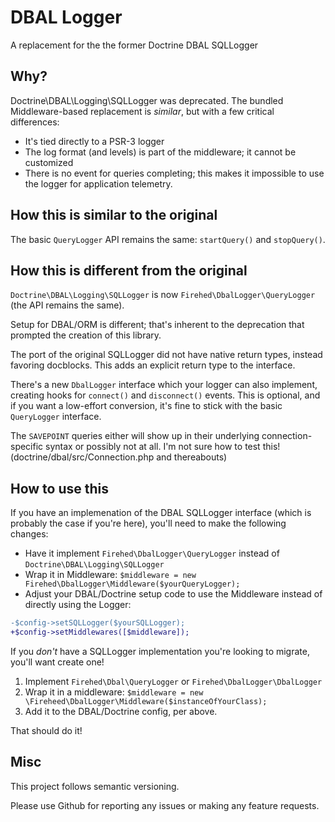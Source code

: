 # DBAL Logger
A replacement for the the former Doctrine DBAL SQLLogger

## Why?
Doctrine\DBAL\Logging\SQLLogger was deprecated.
The bundled Middleware-based replacement is _similar_, but with a few critical differences:

- It's tied directly to a PSR-3 logger
- The log format (and levels) is part of the middleware; it cannot be customized
- There is no event for queries completing; this makes it impossible to use the logger for application telemetry.

## How this is similar to the original

The basic `QueryLogger` API remains the same: `startQuery()` and `stopQuery()`.

## How this is different from the original

`Doctrine\DBAL\Logging\SQLLogger` is now `Firehed\DbalLogger\QueryLogger` (the API remains the same).

Setup for DBAL/ORM is different; that's inherent to the deprecation that prompted the creation of this library.

The port of the original SQLLogger did not have native return types, instead favoring docblocks.
This adds an explicit return type to the interface.

There's a new `DbalLogger` interface which your logger can also implement, creating hooks for `connect()` and `disconnect()` events.
This is optional, and if you want a low-effort conversion, it's fine to stick with the basic `QueryLogger` interface.

The `SAVEPOINT` queries either will show up in their underlying connection-specific syntax or possibly not at all.
I'm not sure how to test this!
(doctrine/dbal/src/Connection.php and thereabouts)

## How to use this
If you have an implemenation of the DBAL SQLLogger interface (which is probably the case if you're here), you'll need to make the following changes:

- Have it implement `Firehed\DbalLogger\QueryLogger` instead of `Doctrine\DBAL\Logging\SQLLogger`
- Wrap it in Middleware: `$middleware = new Firehed\DbalLogger\Middleware($yourQueryLogger);`
- Adjust your DBAL/Doctrine setup code to use the Middleware instead of directly using the Logger:
```diff
-$config->setSQLLogger($yourSQLLogger);
+$config->setMiddlewares([$middleware]);
```

If you _don't_ have a SQLLogger implementation you're looking to migrate, you'll want create one!

1) Implement `Firehed\Dbal\QueryLogger` or `Firehed\DbalLogger\DbalLogger`
2) Wrap it in a middleware: `$middleware = new \Fireheed\DbalLogger\Middleware($instanceOfYourClass);`
3) Add it to the DBAL/Doctrine config, per above.

That should do it!

## Misc

This project follows semantic versioning.

Please use Github for reporting any issues or making any feature requests.
